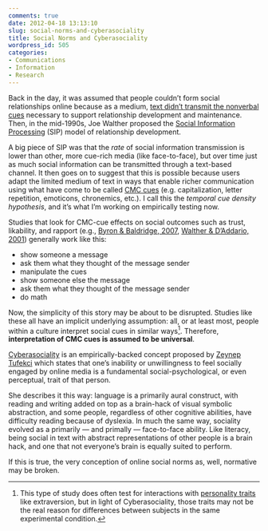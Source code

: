 ```yaml
---
comments: true
date: 2012-04-18 13:13:10
slug: social-norms-and-cyberasociality
title: Social Norms and Cyberasociality
wordpress_id: 505
categories:
- Communications
- Information
- Research
---
```


Back in the day, it was assumed that people couldn’t form social relationships online because as a medium, [text didn’t transmit the nonverbal cues](https://en.wikipedia.org/wiki/Media_richness_theory) necessary to support relationship development and maintenance. Then, in the mid-1990s, Joe Walther proposed the [Social Information Processing](http://crx.sagepub.com/content/23/1/3.abstract) (SIP) model of relationship development.




A big piece of SIP was that the _rate_ of social information transmission is lower than other, more cue-rich media (like face-to-face), but over time just as much social information can be transmitted through a text-based channel. It then goes on to suggest that this is possible because users adapt the limited medium of text in ways that enable richer communication using what have come to be called [CMC cues](http://www.kalmans.com/MCIS2010Cues.pdf) (e.g. capitalization, letter repetition, emoticons, chronemics, etc.). I call this the _temporal cue density hypothesis_, and it’s what I’m working on empirically testing now.




Studies that look for CMC-cue effects on social outcomes such as trust, likability, and rapport (e.g., [Byron & Baldridge, 2007](http://job.sagepub.com/content/44/2/137), [Walther & D’Addario, 2001](D’Addario)) generally work like this:






* show someone a message
* ask them what they thought of the message sender
* manipulate the cues
* show someone else the message
* ask them what they thought of the message sender
* do math




Now, the simplicity of this story may be about to be disrupted. Studies like these all have an implicit underlying assumption: all, or at least most, people within a culture interpret social cues in similar ways[^1]. Therefore, **interpretation of CMC cues is assumed to be universal**.




[Cyberasociality](http://technosociology.org/wp-content/uploads/2012/04/cyberasocial-zeynep-asa-2011.pdf) is an empirically-backed concept proposed by [Zeynep Tufekci](http://technosociology.org/) which states that one’s inability or unwillingness to feel socially engaged by online media is a fundamental social-psychological, or even perceptual, trait of that person.




She describes it this way: language is a primarily aural construct, with reading and writing added on top as a brain-hack of visual symbolic abstraction, and some people, regardless of other cognitive abilities, have difficulty reading because of dyslexia. In much the same way, sociality evolved as a primarily — and primally — face-to-face ability. Like literacy, being social in text with abstract representations of other people is a brain hack, and one that not everyone’s brain is equally suited to perform.




If this is true, the very conception of online social norms as, well, normative may be broken.

[^1]: This type of study does often test for interactions with [personality traits](https://en.wikipedia.org/wiki/Big_Five_personality_traits) like extraversion, but in light of Cyberasociality, those traits may not be the real reason for differences between subjects in the same experimental condition.